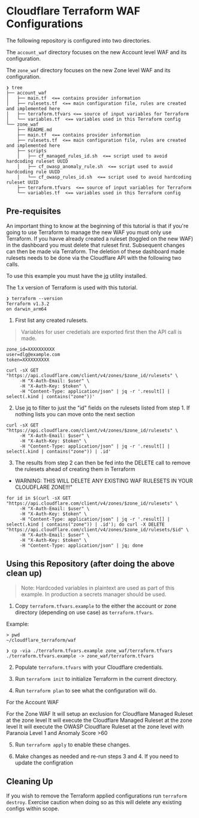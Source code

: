 # Cloudflare Terraform WAF Configurations

The following repository is configured into two directories. 

The `account_waf` directory focuses on the new Account level WAF and its configuration. 

The `zone_waf` directory focuses on the new Zone level WAF and its configuration.

```
❯ tree
├── account_waf  
│   ├── main.tf  <== contains provider information
│   ├── rulesets.tf  <== main configuration file, rules are created and implemented here
│   ├── terraform.tfvars <== source of input variables for Terraform
│   └── variables.tf  <== variables used in this Terraform config
└── zone_waf
    ├── README.md
    ├── main.tf  <== contains provider information
    ├── rulesets.tf  <== main configuration file, rules are created and implemented here 
    ├── scripts 
    │   ├── cf_managed_rules_id.sh  <== script used to avoid hardcoding ruleset UUID
    │   ├── cf_owasp_anomaly_rule.sh  <== script used to avoid hardcoding rule UUID
    │   └── cf_owasp_rules_id.sh  <== script used to avoid hardcoding ruleset UUID
    ├── terraform.tfvars  <== source of input variables for Terraform
    └── variables.tf  <== variables used in this Terraform config 
```

## Pre-requisites 

An important thing to know at the beginning of this tutorial is that if you're going to use Terraform to manage the new WAF you must only use Terraform. If you havve already created a ruleset (toggled on the new WAF) in the dashboard you must delete that ruleset first. Subsequent changes can then be made via Terraform. The deletion of these dashboard made rulesets needs to be done via the Cloudflare API with the following two calls.

To use this example you must have the [jq](https://stedolan.github.io/jq/) utility installed. 

The 1.x version of Terraform is used with this tutorial. 

```
❯ terraform --version
Terraform v1.3.2
on darwin_arm64
```

1. First list any created rulesets.

> Variables for user credetials are exported first then the API call is made.

```
zone_id=XXXXXXXXXX
user=dlg@example.com
token=XXXXXXXXXX

curl -sX GET "https://api.cloudflare.com/client/v4/zones/$zone_id/rulesets" \
     -H "X-Auth-Email: $user" \
     -H "X-Auth-Key: $token" \
     -H "Content-Type: application/json" | jq -r '.result[] | select(.kind | contains("zone"))'

```

2. Use jq to filter to just the "id" fields on the rulesets listed from step 1. If nothing lists you can move onto the next section

```
curl -sX GET "https://api.cloudflare.com/client/v4/zones/$zone_id/rulesets" \
     -H "X-Auth-Email: $user" \
     -H "X-Auth-Key: $token" \
     -H "Content-Type: application/json" | jq -r '.result[] | select(.kind | contains("zone")) | .id'
```

3. The results from step 2 can then be fed into the DELETE call to remove the rulesets ahead of creating them in Terraform

* WARNING: THIS WILL DELETE ANY EXISTING WAF RULESETS IN YOUR CLOUDFLARE ZONE!!!"

```
for id in $(curl -sX GET "https://api.cloudflare.com/client/v4/zones/$zone_id/rulesets" \
     -H "X-Auth-Email: $user" \
     -H "X-Auth-Key: $token" \
     -H "Content-Type: application/json" | jq -r '.result[] | select(.kind | contains("zone")) | .id'); do curl -X DELETE "https://api.cloudflare.com/client/v4/zones/$zone_id/rulesets/$id" \
     -H "X-Auth-Email: $user" \
     -H "X-Auth-Key: $token" \
     -H "Content-Type: application/json" | jq; done
```

## Using this Repository (after doing the above clean up)

> Note: Hardcoded variables in plaintext are used as part of this example. In production a secrets manager should be used. 

1. Copy `terraform.tfvars.example` to the either the account or zone directory (depending on use case) as `terraform.tfvars`.

Example: 
```
> pwd
~/cloudflare_terraform/waf

❯ cp -via ./terraform.tfvars.example zone_waf/terraform.tfvars
./terraform.tfvars.example -> zone_waf/terraform.tfvars
```

2. Populate `terraform.tfvars` with your Cloudflare credentials.

3. Run `terraform init` to initialize Terraform in the current directory.  

4. Run `terraform plan` to see what the configuration will do.

For the Account WAF


For the Zone WAF
It will setup an exclusion for Cloudflare Managed Ruleset at the zone level
It will execute the Cloudflare Managed Ruleset at the zone level
It will execute the OWASP Cloudflare Ruleset at the zone level with Paranoia Level 1 and Anomaly Score >60

5. Run `terraform apply` to enable these changes. 

6. Make changes as needed and re-run steps 3 and 4. If you need to update the configration 

## Cleaning Up
If you wish to remove the Terraform applied configurations run `terraform destroy`. Exercise caution when doing so as this will delete any existing configs within scope. 
